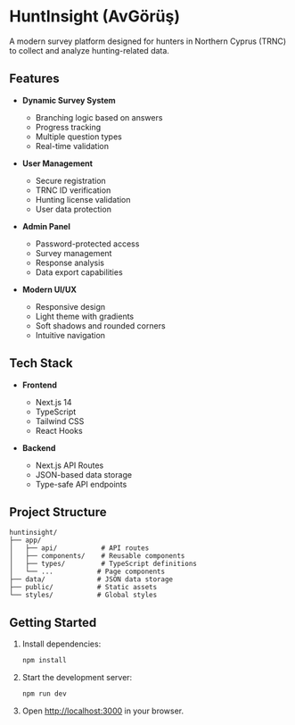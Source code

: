 # HuntInsight (AvGörüş)

A modern survey platform designed for hunters in Northern Cyprus (TRNC) to collect and analyze hunting-related data.

## Features

- **Dynamic Survey System**
  - Branching logic based on answers
  - Progress tracking
  - Multiple question types
  - Real-time validation

- **User Management**
  - Secure registration
  - TRNC ID verification
  - Hunting license validation
  - User data protection

- **Admin Panel**
  - Password-protected access
  - Survey management
  - Response analysis
  - Data export capabilities

- **Modern UI/UX**
  - Responsive design
  - Light theme with gradients
  - Soft shadows and rounded corners
  - Intuitive navigation

## Tech Stack

- **Frontend**
  - Next.js 14
  - TypeScript
  - Tailwind CSS
  - React Hooks

- **Backend**
  - Next.js API Routes
  - JSON-based data storage
  - Type-safe API endpoints

## Project Structure

```
huntinsight/
├── app/
│   ├── api/           # API routes
│   ├── components/    # Reusable components
│   ├── types/         # TypeScript definitions
│   └── ...           # Page components
├── data/             # JSON data storage
├── public/           # Static assets
└── styles/           # Global styles
```

## Getting Started

1. Install dependencies:
   ```bash
   npm install
   ```

2. Start the development server:
   ```bash
   npm run dev
   ```

3. Open [http://localhost:3000](http://localhost:3000) in your browser.
